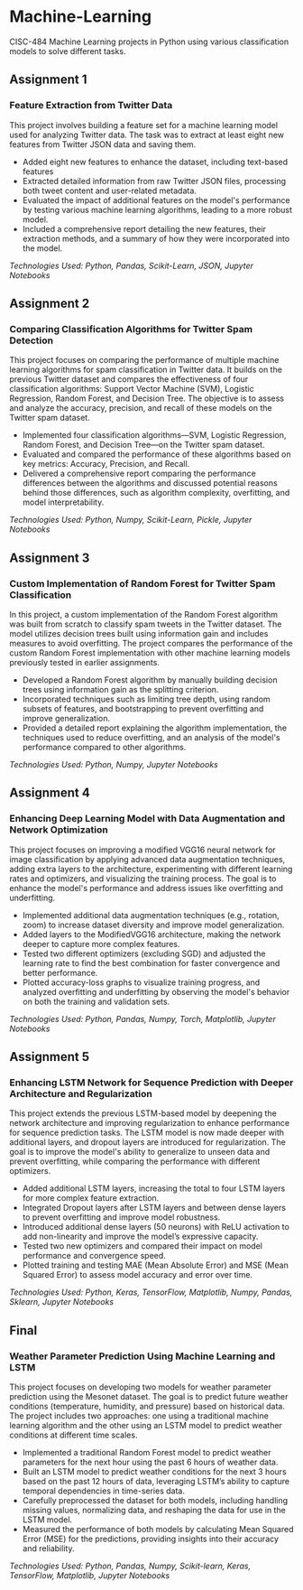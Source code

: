 # Machine-Learning
CISC-484 Machine Learning projects in Python using various classification models to solve different tasks.


## Assignment 1
### Feature Extraction from Twitter Data
This project involves building a feature set for a machine learning model used for analyzing Twitter data. The task was to extract at least eight new features from Twitter JSON data and saving them.

- Added eight new features to enhance the dataset, including text-based features
- Extracted detailed information from raw Twitter JSON files, processing both tweet content and user-related metadata.
- Evaluated the impact of additional features on the model's performance by testing various machine learning algorithms, leading to a more robust model.
- Included a comprehensive report detailing the new features, their extraction methods, and a summary of how they were incorporated into the model.

*Technologies Used: Python, Pandas, Scikit-Learn, JSON, Jupyter Notebooks*

## Assignment 2
### Comparing Classification Algorithms for Twitter Spam Detection
This project focuses on comparing the performance of multiple machine learning algorithms for spam classification in Twitter data. It builds on the previous Twitter dataset and compares the effectiveness of four classification algorithms: Support Vector Machine (SVM), Logistic Regression, Random Forest, and Decision Tree. The objective is to assess and analyze the accuracy, precision, and recall of these models on the Twitter spam dataset.

- Implemented four classification algorithms—SVM, Logistic Regression, Random Forest, and Decision Tree—on the Twitter spam dataset.
- Evaluated and compared the performance of these algorithms based on key metrics: Accuracy, Precision, and Recall.
- Delivered a comprehensive report comparing the performance differences between the algorithms and discussed potential reasons behind those differences, such as algorithm complexity, overfitting, and model interpretability.

*Technologies Used: Python, Numpy, Scikit-Learn, Pickle, Jupyter Notebooks*

## Assignment 3
### Custom Implementation of Random Forest for Twitter Spam Classification
In this project, a custom implementation of the Random Forest algorithm was built from scratch to classify spam tweets in the Twitter dataset. The model utilizes decision trees built using information gain and includes measures to avoid overfitting. The project compares the performance of the custom Random Forest implementation with other machine learning models previously tested in earlier assignments.

- Developed a Random Forest algorithm by manually building decision trees using information gain as the splitting criterion.
- Incorporated techniques such as limiting tree depth, using random subsets of features, and bootstrapping to prevent overfitting and improve generalization.
- Provided a detailed report explaining the algorithm implementation, the techniques used to reduce overfitting, and an analysis of the model's performance compared to other algorithms.

*Technologies Used: Python, Numpy, Jupyter Notebooks*

## Assignment 4
### Enhancing Deep Learning Model with Data Augmentation and Network Optimization
This project focuses on improving a modified VGG16 neural network for image classification by applying advanced data augmentation techniques, adding extra layers to the architecture, experimenting with different learning rates and optimizers, and visualizing the training process. The goal is to enhance the model's performance and address issues like overfitting and underfitting.

- Implemented additional data augmentation techniques (e.g., rotation, zoom) to increase dataset diversity and improve model generalization.
- Added layers to the ModifiedVGG16 architecture, making the network deeper to capture more complex features.
- Tested two different optimizers (excluding SGD) and adjusted the learning rate to find the best combination for faster convergence and better performance.
- Plotted accuracy-loss graphs to visualize training progress, and analyzed overfitting and underfitting by observing the model's behavior on both the training and validation sets.

*Technologies Used: Python, Pandas, Numpy, Torch, Matplotlib, Jupyter Notebooks*

## Assignment 5
### Enhancing LSTM Network for Sequence Prediction with Deeper Architecture and Regularization
This project extends the previous LSTM-based model by deepening the network architecture and improving regularization to enhance performance for sequence prediction tasks. The LSTM model is now made deeper with additional layers, and dropout layers are introduced for regularization. The goal is to improve the model's ability to generalize to unseen data and prevent overfitting, while comparing the performance with different optimizers.

- Added additional LSTM layers, increasing the total to four LSTM layers for more complex feature extraction.
- Integrated Dropout layers after LSTM layers and between dense layers to prevent overfitting and improve model robustness.
- Introduced additional dense layers (50 neurons) with ReLU activation to add non-linearity and improve the model’s expressive capacity.
- Tested two new optimizers and compared their impact on model performance and convergence speed.
- Plotted training and testing MAE (Mean Absolute Error) and MSE (Mean Squared Error) to assess model accuracy and error over time.

*Technologies Used: Python, Keras, TensorFlow, Matplotlib, Numpy, Pandas, Sklearn, Jupyter Notebooks*

## Final
### Weather Parameter Prediction Using Machine Learning and LSTM
This project focuses on developing two models for weather parameter prediction using the Mesonet dataset. The goal is to predict future weather conditions (temperature, humidity, and pressure) based on historical data. The project includes two approaches: one using a traditional machine learning algorithm and the other using an LSTM model to predict weather conditions at different time scales.

- Implemented a traditional Random Forest model to predict weather parameters for the next hour using the past 6 hours of weather data.
- Built an LSTM model to predict weather conditions for the next 3 hours based on the past 12 hours of data, leveraging LSTM’s ability to capture temporal dependencies in time-series data.
- Carefully preprocessed the dataset for both models, including handling missing values, normalizing data, and reshaping the data for use in the LSTM model.
- Measured the performance of both models by calculating Mean Squared Error (MSE) for the predictions, providing insights into their accuracy and reliability.

*Technologies Used: Python, Pandas, Numpy, Scikit-learn, Keras, TensorFlow, Matplotlib, Jupyter Notebooks*